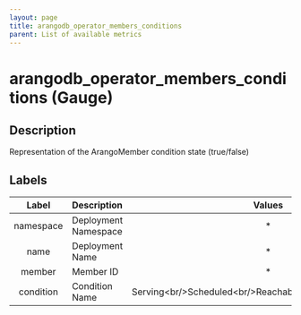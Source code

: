 ```yaml
---
layout: page
title: arangodb_operator_members_conditions
parent: List of available metrics
---
```


# arangodb_operator_members_conditions (Gauge)

## Description

Representation of the ArangoMember condition state (true/false)

## Labels

| Label | Description | Values |
|:---:|:--- |:---:|
| namespace | Deployment Namespace | * |
| name | Deployment Name | * |
| member | Member ID | * |
| condition | Condition Name | Serving&lt;br/&gt;Scheduled&lt;br/&gt;Reachable&lt;br/&gt;Started&lt;br/&gt;Ready |
